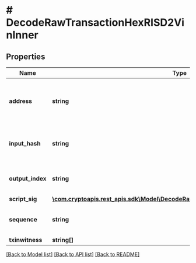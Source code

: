 # # DecodeRawTransactionHexRISD2VinInner

## Properties

Name | Type | Description | Notes
------------ | ------------- | ------------- | -------------
**address** | **string** | Represents the addresses which send/receive the amount. | [optional]
**input_hash** | **string** | Represents the transaction inputs&#39; indentifier. | [optional]
**output_index** | **string** | Defines the output index of a transaction. | [optional]
**script_sig** | [**\com.cryptoapis.rest_apis.sdk\Model\DecodeRawTransactionHexRISD2VinInnerScriptSig**](DecodeRawTransactionHexRISD2VinInnerScriptSig.md) |  |
**sequence** | **string** | Represents the script sequence number | [optional]
**txinwitness** | **string[]** |  | [optional]

[[Back to Model list]](../../README.md#models) [[Back to API list]](../../README.md#endpoints) [[Back to README]](../../README.md)
